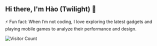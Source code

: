 ## Hi there, I'm Hào (Twilight) 👋
⚡ Fun fact: When I’m not coding, I love exploring the latest gadgets and playing mobile games to analyze their performance and design.

![Visitor Count](https://profile-counter.glitch.me/haonguyenuet/count.svg)
